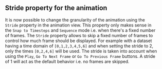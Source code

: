 ## Stride property for the animation

It is now possible to change the granularity of the animation using the `Stride` property in the animation view.
This property only makes sense in the `Snap to Timesteps` and `Sequence` mode i.e. when there's a fixed number of frames.
The `Stride` property allows to skip a fixed number of frames to control how much frame should be displayed.
For example with a dataset having a time domain of `[0,1,2,3,4,5,6]` and when setting the stride to 2, only the times
`[0,2,4,6]` will be used.
The stride is taken into account when using the `Play`, `Go To Next Frame` or `Go To Previous Frame` buttons.
A stride of 1 will act as the default behavior i.e. no frames are skipped.
